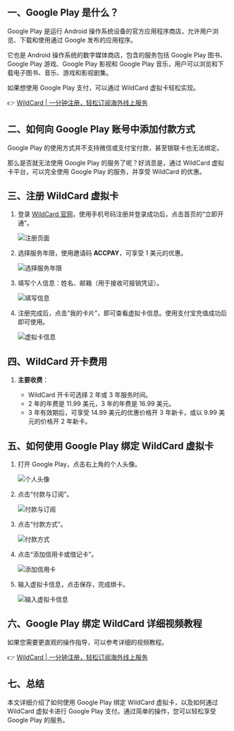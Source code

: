 ## 一、Google Play 是什么？

Google Play 是运行 Android 操作系统设备的官方应用程序商店，允许用户浏览、下载和使用通过 Google 发布的应用程序。

它也是 Android 操作系统的数字媒体商店，包含的服务包括 Google Play 图书、Google Play 游戏、Google Play 影视和 Google Play 音乐，用户可以浏览和下载电子图书、音乐、游戏和影视剧集。

如果想使用 Google Play 支付，可以通过 WildCard 虚拟卡轻松实现。

👉 [WildCard | 一分钟注册，轻松订阅海外线上服务](https://bit.ly/bewildcard)

## 二、如何向 Google Play 账号中添加付款方式

Google Play 的使用方式并不支持微信或支付宝付款，甚至银联卡也无法绑定。

那么是否就无法使用 Google Play 的服务了呢？好消息是，通过 WildCard 虚拟卡平台，可以完全使用 Google Play 的服务，并享受 WildCard 的优惠。

## 三、注册 WildCard 虚拟卡

1. 登录 [WildCard 官网](https://bit.ly/bewildcard)，使用手机号码注册并登录成功后，点击首页的“立即开通”。

   ![注册页面](https://hlplch.aliyuntm.com/chatgpt/WechatIMG534.jpg)

2. 选择服务年限，使用邀请码 **ACCPAY**，可享受 1 美元的优惠。

   ![选择服务年限](https://hlplch.aliyuntm.com/chatgpt/WechatIMG583.jpg)

3. 填写个人信息：姓名、邮箱（用于接收可报销凭证）。

   ![填写信息](https://hlplch.aliyuntm.com/chatgpt/WechatIMG593.jpg)

4. 注册完成后，点击“我的卡片”，即可查看虚拟卡信息。使用支付宝充值成功后即可使用。

   ![虚拟卡信息](https://hlplch.aliyuntm.com/chatgpt/WX20250410-183138.png)

## 四、WildCard 开卡费用

1. **主要收费**：

   - WildCard 开卡可选择 2 年或 3 年服务时间。
   - 2 年的年费是 11.99 美元，3 年的年费是 16.99 美元。
   - 3 年有效期后，可享受 14.99 美元的优惠价格开 3 年新卡，或以 9.99 美元的价格开 2 年新卡。

## 五、如何使用 Google Play 绑定 WildCard 虚拟卡

1. 打开 Google Play，点击右上角的个人头像。

   ![个人头像](https://hlplch.aliyuntm.com/chatgpt/WechatIMG846.jpg)

2. 点击“付款与订阅”。

   ![付款与订阅](https://hlplch.aliyuntm.com/chatgpt/WechatIMG847.jpg)

3. 点击“付款方式”。

   ![付款方式](https://hlplch.aliyuntm.com/chatgpt/WechatIMG848.jpg)

4. 点击“添加信用卡或借记卡”。

   ![添加信用卡](https://hlplch.aliyuntm.com/chatgpt/WechatIMG849.jpg)

5. 输入虚拟卡信息，点击保存，完成绑卡。

   ![输入虚拟卡信息](https://hlplch.aliyuntm.com/chatgpt/WechatIMG850.jpg)

## 六、Google Play 绑定 WildCard 详细视频教程

如果您需要更直观的操作指导，可以参考详细的视频教程。

👉 [WildCard | 一分钟注册，轻松订阅海外线上服务](https://bit.ly/bewildcard)

## 七、总结

本文详细介绍了如何使用 Google Play 绑定 WildCard 虚拟卡，以及如何通过 WildCard 虚拟卡进行 Google Play 支付。通过简单的操作，您可以轻松享受 Google Play 的服务。
